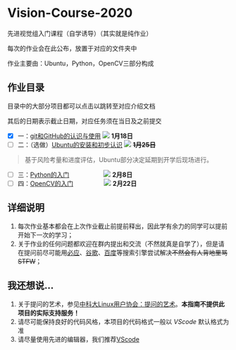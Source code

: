 # Vision-Course-2020
先进视觉组入门课程（自学诱导）（其实就是纯作业）

每次的作业会在此公布，放置于对应的文件夹中

作业主要由：Ubuntu，Python，OpenCV三部分构成

## 作业目录

目录中的大部分项目都可以点击以跳转至对应介绍文档

其后的日期表示截止日期，对应任务须在当日及之前提交

- [x] 一：[git和GitHub的认识与使用](https://github.com/seu-labview/Vision-Course-2020/blob/master/1-github/README.md) ![](https://progress-bar.dev/6/?scale=7&title=done&suffix=/7) **1月18日** 
- [ ] 二：（选做）[Ubuntu的安装和初步认识](https://github.com/seu-labview/Vision-Course-2020/blob/master/2-ubuntu/README.md)   ![](https://progress-bar.dev/4/?scale=7&title=done&suffix=/7) ~~**1月25日**~~

> 基于风险考量和进度评估，Ubuntu部分决定延期到开学后现场进行。

- [ ] 三：[Python的入门](https://github.com/seu-labview/Vision-Course-2020/blob/master/3-python/README.md) &emsp;&emsp;&emsp;&emsp;&emsp; ![](https://progress-bar.dev/0/?scale=7&title=done&suffix=/7) **2月8日**
- [ ] 四：[OpenCV的入门](https://github.com/seu-labview/Vision-Course-2020/blob/master/4-opencv/README.md)&emsp;&emsp;&emsp;&emsp;&emsp;![](https://progress-bar.dev/0/?scale=7&title=done&suffix=/7) **2月22日**

## 详细说明

1. 每次作业基本都会在上次作业截止前提前释出，因此学有余力的同学可以提前开始下一次的学习；
2. 关于作业的任何问题都欢迎在群内提出和交流（不然就真是自学了），但是请在提问前尽可能用[必应](https://cn.bing.com/ "必应国内版")、[谷歌](https://www.google.com/ "需要翻墙")、[百度](https://www.baidu.com/ "不推荐")等搜索引擎尝试解决~~不然会有人背地里骂STFW~~；


## 我还想说...

1. 关于提问的艺术，参见[中科大Linux用户协会：提问的艺术](https://lug.ustc.edu.cn/wiki/doc/smart-questions)。**本指南不提供此项目的实际支持服务！**
2. 请尽可能保持良好的代码风格，本项目的代码格式一般以 *VScode* 默认格式为准
3. 请尽量使用先进的编辑器，我们推荐[VScode](https://code.visualstudio.com)
